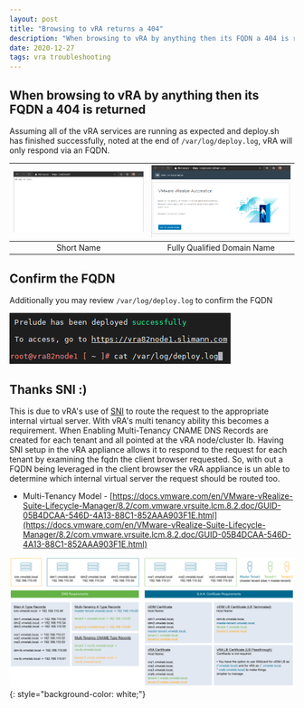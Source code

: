 ```yaml
---
layout: post
title: "Browsing to vRA returns a 404"
description: "When browsing to vRA by anything then its FQDN a 404 is returned"
date: 2020-12-27
tags: vra troubleshooting
---
```


## When browsing to vRA by anything then its FQDN a 404 is returned

Assuming all of the vRA services are running as expected and deploy.sh has finished successfully, noted at the end of ``/var/log/deploy.log``, vRA will only respond via an FQDN.

| ![Short Name](/assets/images/vRA-404-Page-Not-Found-Short-Name.png) | ![Fully Qualified Domain Name](/assets/images/vRA-404-Page-Not-Found-Fully-Qualified-Domain-Name.png)
|:---:|:---:|
| Short Name | Fully Qualified Domain Name |

## Confirm the FQDN

Additionally you may review ``/var/log/deploy.log`` to confirm the FQDN

![Multi Tenancy requirements](/assets/images/vRA-404-Page-Not-Found-Deploy-Log-FQDN.png)

## Thanks SNI :)

This is due to vRA's use of [SNI](https://en.wikipedia.org/wiki/Server_Name_Indication) to route the request to the appropriate internal virtual server. With vRA's multi tenancy ability this becomes a requirement. When Enabling Multi-Tenancy CNAME DNS Records are created for each tenant and all pointed at the vRA node/cluster lb. Having SNI setup in the vRA appliance allows it to respond to the request for each tenant by examining the fqdn the client browser requested. So, with out a FQDN being leveraged in the client browser the vRA appliance is un able to determine which internal virtual server the request should be routed too.

* Multi-Tenancy Model - [https://docs.vmware.com/en/VMware-vRealize-Suite-Lifecycle-Manager/8.2/com.vmware.vrsuite.lcm.8.2.doc/GUID-05B4DCAA-546D-4A13-88C1-852AAA903F1E.html](https://docs.vmware.com/en/VMware-vRealize-Suite-Lifecycle-Manager/8.2/com.vmware.vrsuite.lcm.8.2.doc/GUID-05B4DCAA-546D-4A13-88C1-852AAA903F1E.html)

![Multi Tenancy requirements](/assets/images/vRA-404-Page-Not-Found-Multi-Tenancy-Requirements.png){: style="background-color: white;"}
